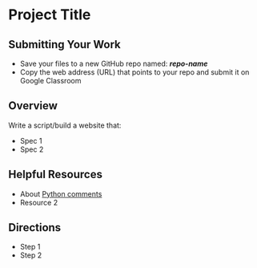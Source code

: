 ﻿# Project Title

## Submitting Your Work
 - Save your files to a new GitHub repo named: ***repo-name***
 - Copy the web address (URL) that points to your repo and submit it on Google Classroom

## Overview

Write a script/build a website that:
 - Spec 1
 - Spec 2

## Helpful Resources

 - About [Python comments](https://www.w3schools.com/python/python_comments.asp)
 - Resource 2
 
## Directions

 - Step 1
 - Step 2


